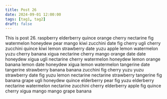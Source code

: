 ```yaml
---
title: Post 26
date: 2024-09-01 12:00:00
tags: [tag1, tag2]
draft: false
---
```

This is post 26.
raspberry
elderberry
quince
orange
cherry
nectarine
fig
watermelon
honeydew
pear
mango
kiwi
zucchini
date
fig
cherry
ugli
cherry
zucchini
quince
kiwi
lemon
strawberry
date
yuzu
apple
lemon
watermelon
yuzu
cherry
banana
xigua
nectarine
cherry
mango
orange
date
date
honeydew
xigua
ugli
nectarine
cherry
watermelon
honeydew
lemon
orange
banana
lemon
date
honeydew
xigua
lemon
watermelon
tangerine
date
tangerine
strawberry
banana
banana
zucchini
fig
cherry
yuzu
yuzu
strawberry
date
fig
yuzu
lemon
nectarine
nectarine
strawberry
tangerine
fig
banana
grape
ugli
honeydew
quince
elderberry
pear
fig
yuzu
elderberry
nectarine
watermelon
nectarine
zucchini
cherry
elderberry
apple
fig
quince
cherry
xigua
mango
mango
grape
banana
